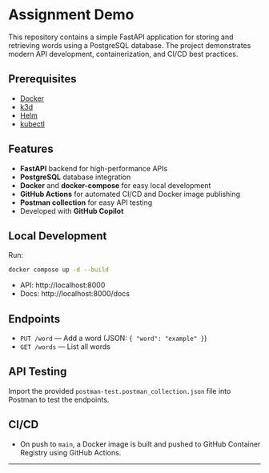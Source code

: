 # Assignment Demo

This repository contains a simple FastAPI application for storing and retrieving words using a PostgreSQL database. The project demonstrates modern API development, containerization, and CI/CD best practices.

## Prerequisites

- [Docker](https://www.docker.com/)
- [k3d](https://k3d.io/stable/#install-script)
- [Helm](https://helm.sh/docs/intro/install/)
- [kubectl](https://kubernetes.io/docs/tasks/tools/)

## Features
- **FastAPI** backend for high-performance APIs
- **PostgreSQL** database integration
- **Docker** and **docker-compose** for easy local development
- **GitHub Actions** for automated CI/CD and Docker image publishing
- **Postman collection** for easy API testing
- Developed with **GitHub Copilot**

## Local Development

Run:

```sh
docker compose up -d --build
```
- API: http://localhost:8000
- Docs: http://localhost:8000/docs

## Endpoints

- `PUT /word` — Add a word (JSON: `{ "word": "example" }`)
- `GET /words` — List all words

## API Testing

Import the provided `postman-test.postman_collection.json` file into Postman to test the endpoints.

## CI/CD

- On push to `main`, a Docker image is built and pushed to GitHub Container Registry using GitHub Actions.

---
